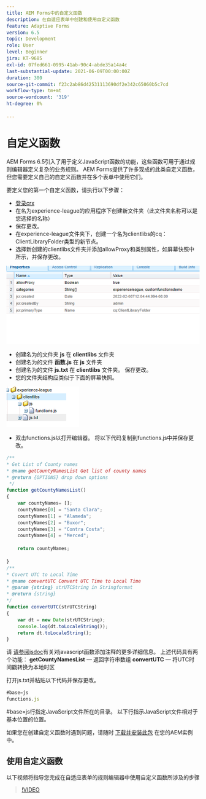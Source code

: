 ```yaml
---
title: AEM Forms中的自定义函数
description: 在自适应表单中创建和使用自定义函数
feature: Adaptive Forms
version: 6.5
topic: Development
role: User
level: Beginner
jira: KT-9685
exl-id: 07fed661-0995-41ab-90c4-abde35a14a4c
last-substantial-update: 2021-06-09T00:00:00Z
duration: 300
source-git-commit: f23c2ab86d42531113690df2e342c65060b5c7cd
workflow-type: tm+mt
source-wordcount: '319'
ht-degree: 0%

---
```


# 自定义函数

AEM Forms 6.5引入了用于定义JavaScript函数的功能，这些函数可用于通过规则编辑器定义复杂的业务规则。
AEM Forms提供了许多现成的此类自定义函数，但您需要定义自己的自定义函数并在多个表单中使用它们。

要定义您的第一个自定义函数，请执行以下步骤：
* [登录crx](http://localhost:4502/crx/de/index.jsp#/apps/experience-league/clientlibs)
* 在名为experience-league的应用程序下创建新文件夹（此文件夹名称可以是您选择的名称）
* 保存更改。
* 在experience-league文件夹下，创建一个名为clientlibs的cq：ClientLibraryFolder类型的新节点。
* 选择新创建的clientlibs文件夹并添加allowProxy和类别属性，如屏幕快照中所示，并保存更改。

![client-lib](assets/custom-functions.png)
* 创建名为的文件夹 **js** 在 **clientlibs** 文件夹
* 创建名为的文件 **函数.js** 在 **js** 文件夹
* 创建名为的文件 **js.txt** 在 **clientlibs** 文件夹。 保存更改。
* 您的文件夹结构应类似于下面的屏幕快照。

![规则编辑器](assets/folder-structure.png)

* 双击functions.js以打开编辑器。
将以下代码复制到functions.js中并保存更改。

```javascript
/**
* Get List of County names
* @name getCountyNamesList Get list of county names
* @return {OPTIONS} drop down options 
 */
function getCountyNamesList()
{
    var countyNames= [];
    countyNames[0] = "Santa Clara";
    countyNames[1] = "Alameda";
    countyNames[2] = "Buxor";
    countyNames[3] = "Contra Costa";
    countyNames[4] = "Merced";

    return countyNames;

}
/**
* Covert UTC to Local Time
* @name convertUTC Convert UTC Time to Local Time
* @param {string} strUTCString in Stringformat
* @return {string}
*/
function convertUTC(strUTCString)
{
    var dt = new Date(strUTCString);
    console.log(dt.toLocaleString());
    return dt.toLocaleString();
}
```

请 [请参阅jsdoc](https://jsdoc.app/index.html)有关对javascript函数添加注释的更多详细信息。
上述代码具有两个功能：
**getCountyNamesList**  — 返回字符串数组
**convertUTC**  — 将UTC时间戳转换为本地时区

打开js.txt并粘贴以下代码并保存更改。

```javascript
#base=js
functions.js
```

#base=js行指定JavaScript文件所在的目录。
以下行指示JavaScript文件相对于基本位置的位置。

如果您在创建自定义函数时遇到问题，请随时 [下载并安装此包](assets/custom-functions.zip) 在您的AEM实例中。

## 使用自定义函数

以下视频将指导您完成在自适应表单的规则编辑器中使用自定义函数所涉及的步骤
>[!VIDEO](https://video.tv.adobe.com/v/340305?quality=12&learn=on)
